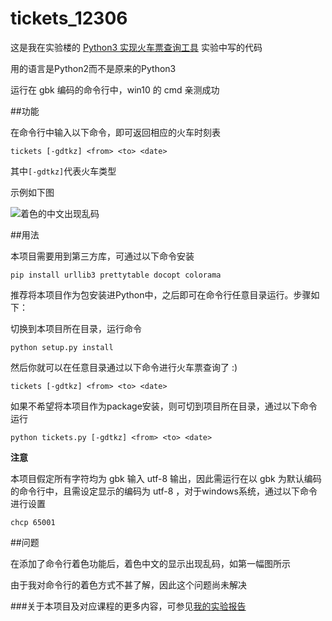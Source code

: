 # tickets_12306
这是我在实验楼的
[Python3 实现火车票查询工具](https://www.shiyanlou.com/courses/623)
实验中写的代码

用的语言是Python2而不是原来的Python3

运行在 gbk 编码的命令行中，win10 的 cmd 亲测成功

##功能

在命令行中输入以下命令，即可返回相应的火车时刻表

```
tickets [-gdtkz] <from> <to> <date>
```

其中`[-gdtkz]`代表火车类型

示例如下图

![着色的中文出现乱码](https://dn-simplecloud.shiyanlou.com/uid/229254/1477925956364.png-wm)


##用法

本项目需要用到第三方库，可通过以下命令安装

```
pip install urllib3 prettytable docopt colorama
```

推荐将本项目作为包安装进Python中，之后即可在命令行任意目录运行。步骤如下：

切换到本项目所在目录，运行命令

```
python setup.py install
```

然后你就可以在任意目录通过以下命令进行火车票查询了 :)

```
tickets [-gdtkz] <from> <to> <date>
```

如果不希望将本项目作为package安装，则可切到项目所在目录，通过以下命令运行

```
python tickets.py [-gdtkz] <from> <to> <date>
```

**注意**

本项目假定所有字符均为 gbk 输入 utf-8 输出，因此需运行在以 gbk 为默认编码的命令行中，且需设定显示的编码为 utf-8 ，对于windows系统，通过以下命令进行设置

```
chcp 65001
```

##问题

在添加了命令行着色功能后，着色中文的显示出现乱码，如第一幅图所示

由于我对命令行的着色方式不甚了解，因此这个问题尚未解决


###关于本项目及对应课程的更多内容，可参见[我的实验报告](https://www.shiyanlou.com/courses/reports/1247705)
